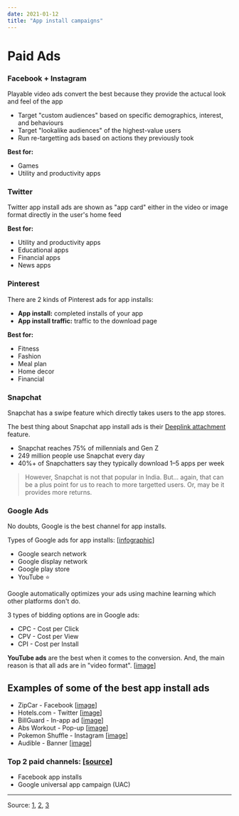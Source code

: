```yaml
---
date: 2021-01-12
title: "App install campaigns"
---
```


# Paid Ads


### Facebook + Instagram

Playable video ads convert the best because they provide the actucal look and feel of the app

- Target "custom audiences" based on specific demographics, interest, and behaviours
- Target "lookalike audiences" of the highest-value users
- Run re-targetting ads based on actions they previously took

**Best for:**

- Games
- Utility and productivity apps

### Twitter

Twitter app install ads are shown as "app card" either in the video or image format directly in the user's home feed

**Best for:**

- Utility and productivity apps
- Educational apps
- Financial apps
- News apps

### Pinterest

There are 2 kinds of Pinterest ads for app installs:

- **App install:** completed installs of your app
- **App install traffic:** traffic to the download page

**Best for:**

- Fitness
- Fashion
- Meal plan
- Home decor
- Financial

### Snapchat

Snapchat has a swipe feature which directly takes users to the app stores.

The best thing about Snapchat app install ads is their [Deeplink attachment](https://forbusiness.snapchat.com/blog/introducing-even-better-app-ads/) feature.

- Snapchat reaches 75% of millennials and Gen Z
- 249 million people use Snapchat every day
- 40%+ of Snapchatters say they typically download 1–5 apps per week

> However, Snapchat is not that popular in India. But... again, that can be a plus point for us to reach to more targetted users. Or, may be it provides more returns.

### Google Ads

No doubts, Google is the best channel for app installs.

Types of Google ads for app installs: [[infographic](https://storage.googleapis.com/website-production/uploads/2019/01/google-app-install.jpg)]

- Google search network
- Google display network
- Google play store
- YouTube ⭐

Google automatically optimizes your ads using machine learning which other platforms don't do.

3 types of bidding options are in Google ads:

- CPC - Cost per Click
- CPV - Cost per View
- CPI - Cost per Install

**YouTube ads** are the best when it comes to the conversion. And, the main reason is that all ads are in "video format". [[image](https://storage.googleapis.com/website-production/uploads/2019/01/youtube-app-install.png)]

## Examples of some of the best app install ads

- ZipCar - Facebook [[image](https://uplandsoftware.com/localytics/wp-content/uploads/sites/45/2020/06/zipcar-app-ad.png)]
- Hotels.com - Twitter [[image](https://uplandsoftware.com/localytics/wp-content/uploads/sites/45/2020/06/hotels-app-ad.png)]
- BillGuard - In-app ad [[image](https://uplandsoftware.com/localytics/wp-content/uploads/sites/45/2020/06/slickdeals-app-ad.png)]
- Abs Workout - Pop-up [[image](https://uplandsoftware.com/localytics/wp-content/uploads/sites/45/2020/06/abs-workout-app-ad.png)]
- Pokemon Shuffle - Instagram [[image](https://uplandsoftware.com/localytics/wp-content/uploads/sites/45/2020/06/pokemon-app-ad.png)]
- Audible - Banner [[image](https://uplandsoftware.com/localytics/wp-content/uploads/sites/45/2020/06/audible-app-ad.png)]


### Top 2 paid channels: [[source](https://1yjmqg26uh9k15zq0o1pderc-wpengine.netdna-ssl.com/wp-content/uploads/2019/03/UA-top-channels-1-768x797.png)]

- Facebook app installs
- Google universal app campaign (UAC)

---

Source: [1](https://instapage.com/blog/app-install), [2](https://uplandsoftware.com/localytics/resources/blog/app-install-ads/), [3](https://blog.branch.io/how-to-run-a-successful-app-install-ad-campaign/)